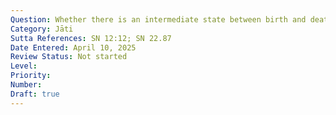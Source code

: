 ```yaml
---
Question: Whether there is an intermediate state between birth and death?
Category: Jāti
Sutta References: SN 12:12; SN 22.87
Date Entered: April 10, 2025
Review Status: Not started
Level: 
Priority: 
Number: 
Draft: true
---
```

